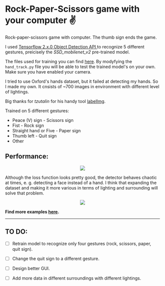 # Rock-Paper-Scissors game with your computer ✌
Rock-paper-scissors game with computer. The thumb sign ends the game.

I used <a href="https://github.com/tensorflow/models/tree/master/research/object_detection"> Tensorflow 2.x.0 Object Detection API </a> to recognize 5 different gestures, preicisely the *SSD_mobilenet_v2* pre-trained model.

The files used for training you can find <a href="https://github.com/weronikazak/AI-rock-paper-scissors/tree/master/tensorflow_object_detection_api" target="_blank">here</a>. By modyfying the `hand_track.py` file you will be able to test the trained model's on your own. Make sure you have enabled your camera.

I tried to use Oxford's hands dataset, but it failed at detecting my hands. So I made my own. It cnsists of ~700 images in environment with different level of lightings.

Big thanks for *tzutalin* for his handy tool <a href="https://github.com/tzutalin/labelImg"> labelImg</a>.


Trained on 5 different gestures:
- Peace (V) sign - Scissors sign
- Fist - Rock sign
- Straight hand or Five - Paper sign
- Thumb left - Quit sign
- Other


## Performance:

<p align="center">
  <img src="https://github.com/weronikazak/AI-rock-paper-scissors/blob/master/examples/loss.PNG">
</p>

Although the loss function looks pretty good, the detector behaves chaotic at times, e. g. detecting a face instead of a hand. I think that expanding the dataset and making it more various in terms of lighting and surrounding will solve that problem.

<p align="center">
  <img src="https://github.com/weronikazak/AI-rock-paper-scissors/blob/master/examples/round.gif">
</p>

<b>Find more examples <a href="https://github.com/weronikazak/AI-rock-paper-scissors/tree/master/examples">here</a>.</b>



-------



## TO DO:

- [ ] Retrain model to recognize only four gestures (rock, scissors, paper, quit sign).

- [ ] Change the quit sign to a different gesture.

- [ ] Design better GUI.

- [ ] Add more data in different surroundings with different lightings.
